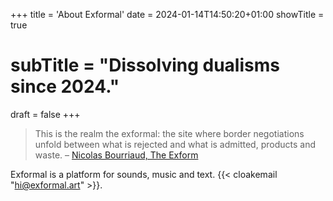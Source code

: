 +++
title = 'About Exformal'
date = 2024-01-14T14:50:20+01:00
showTitle = true
# subTitle = "Dissolving dualisms since 2024."
draft = false
+++


> This is the realm the exformal: the site where border negotiations unfold between what is rejected and what is admitted, products and waste.
> – [Nicolas Bourriaud, The Exform](https://www.versobooks.com/products/192-the-exform)

Exformal is a platform for sounds, music and text. {{< cloakemail "hi@exformal.art" >}}.
